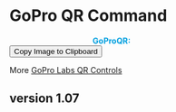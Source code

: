 # GoPro QR Command

<script src="../../jquery.min.js"></script>
<script src="../../qrcodeborder.js"></script>
<script src="../../html2canvas.min.js"></script>
<style>
        #qrcode{
            width: 100%;
        }
        div{
            width: 100%;
            display: inline-block;
        }
		table{
			border-collapse: collapse;
		}
</style>

<div id="qrcode_txt" style="width: 360px">
 <center>
  <div id="qrcode"></div><br>
  <b><font color="#009FDF">GoProQR:</font></b> <em id="qrtext"></em>
 </center>
</div>
<br><button id="copyImg">Copy Image to Clipboard</button>

<!-- Manual Command: <input type="text" style="width: 500px;" id="addcmd" value="">
Share this QR Code as: <b id="urltext"></b>  -->

More [GoPro Labs QR Controls](..)


## version 1.07

<script>
var changed = false;
var clipcopy = "";
var once = true;
var qrcode;
var cmd = "\"Hello World\"";
//var cmdnotime = "";
var cmdurl;
var lasttimecmd = ""; 
let urlParams = new URLSearchParams(document.location.search);
cmdurl = urlParams.get('cmd');
if(cmdurl !== null)
	cmd = cmdurl;

function updateTime()
{
	let position = cmd.search(/oT/);
	
	cmdnotime = cmd;
	if(position >= 0)
	{
		var src_cmd = cmd;
		var today = new Date();
		
		var	yy = today.getFullYear() - 2000;
		var	mm = today.getMonth() + 1;
		var	dd = today.getDate();
		var	h = today.getHours();
		var	m = today.getMinutes();
		var	s = today.getSeconds();
		var	ms = today.getMilliseconds();
			
		yy = checkTime(yy);
		mm = checkTime(mm);
		dd = checkTime(dd);
		h = checkTime(h);
		m = checkTime(m);
		s = checkTime(s);
		ms = Math.floor(ms / 10); // hundredths
		ms = checkTime(ms);
			
		var newtimetxt = yy + mm + dd + h + m + s;        
		let letter = src_cmd.charAt(position+14);
		if(letter == '.')
		{
			newtimetxt = newtimetxt + "." + ms;
			cmd = src_cmd.slice(0,position+2) + newtimetxt + src_cmd.slice(position+17);
			//cmdnotime = src_cmd.slice(0,position) + src_cmd.slice(position+17);
		}
		else
		{
			cmd = src_cmd.slice(0,position+2) + newtimetxt + src_cmd.slice(position+14);
			//cmdnotime = src_cmd.slice(0,position) + src_cmd.slice(position+14);
		}    	
	}

	document.getElementById("qrtext").innerHTML = cmd;
}


function makeQR() 
{	
  if(once === true)
  {
    qrcode = new QRCode(document.getElementById("qrcode"), 
    {
      text : cmd,
      width : 360,
      height : 360,
      correctLevel : QRCode.CorrectLevel.M
    });
    once = false;
  }
}

function timeLoop()
{  
  updateTime();
  qrcode.clear(); 
  qrcode.makeCode(cmd);
  
//  if(document.getElementById("addcmd") !== null)
//  {
//	var addcmd = document.getElementById("addcmd").value;
//	if(addcmd.length > 0)
//		cmd = addcmd;
//  }	
  
//  if(cmd != lasttimecmd)
//  {
//	changed = true;
//	lasttimecmd = cmd;
//  }
//	
//  if(changed === true)
//  {
//	document.getElementById("qrtext").innerHTML = cmd;
//	clipcopy = window.location.href.split('?')[0] + "?cmd=" + cmdnotime;
//
//	changed = false;
//  }
	
  var t = setTimeout(timeLoop, 100);
}

function checkTime(i) {
    if (i < 10) {i = "0" + i;}  // add zero in front of numbers < 10
    return i;
}

function myReloadFunction() {
  location.reload();
}


async function copyTextToClipboard(text) {
	try {
		await navigator.clipboard.writeText(text);
	} catch(err) {
		alert('Error in copying text: ', err);
	}
}

async function copyImageToClipboard() {
    html2canvas(document.querySelector("#qrcode_txt")).then(canvas => canvas.toBlob(blob => navigator.clipboard.write([new ClipboardItem({'image/png': blob})])));
}


function setupButtons() {	
    document.getElementById("copyImg").onclick = function() { 
        copyImageToClipboard();
	};	
}
	
makeQR();
setupButtons();
timeLoop();

</script>

